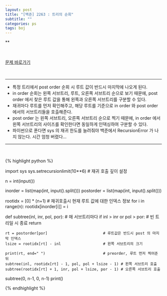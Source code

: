 ```yaml
---
layout: post
title: "[백준] 2263 : 트리의 순회"
subtitle: ""
categories: ps
tags: boj
---
```


**

<br>

[문제 바로가기](https://www.acmicpc.net/problem/2263)

<br>

---

- 특정 트리에서 post order 순회 시 루트 값이 반드시 마지막에 나오게 된다.
- in order 순회는 왼쪽 서브트리, 루트, 오른쪽 서브트리 순으로 보기 때문에, post order 에서 찾은 루트 값을 통해 왼쪽과 오른쪽 서브트리를 구분할 수 있다.
- 재귀마다 루트를 먼저 확인해주고, 해당 루트를 기준으로 in order 와 post order 에서의 서브트리들을 호출해준다.
- post order 는 왼쪽 서브트리, 오른쪽 서브트리 순으로 찍기 때문에, in order 에서 왼쪽 서브트리의 사이즈를 확인한다면 동일하게 인덱싱하여 구분할 수 있다.
- 파이썬으로 푼다면 sys 의 재귀 한도를 늘려줘야 백준에서 RecursionError 가 나지 않는다. 시간 엄청 버렸다...

---
<br>

{% highlight python %}

import sys
sys.setrecursionlimit(10**6)                    # 재귀 호출 깊이 설정

n = int(input())

inorder = list(map(int, input().split()))
postorder = list(map(int, input().split()))

rootidx = [0] * (n+1)                           # 재귀호출시 현재 루트 값에 대한 인덱스 정보
for i in range(n):
    rootidx[inorder[i]] = i

def subtree(inl, inr, pol, por):                # 매 서브트리마다
    if inl > inr or pol > por:                  # 빈 트리일 시 종료
        return
        
    rt = postorder[por]                         # 루트값은 반드시 post 의 마지막 인덱스
    lsize = rootidx[rt] - inl                   # 왼쪽 서브트리의 크기
    
    print(rt, end=" ")                          # preorder, 루트 먼저 찍어준 뒤
    subtree(inl, rootidx[rt] - 1, pol, pol + lsize - 1) # 왼쪽 서브트리 호출
    subtree(rootidx[rt] + 1, inr, pol + lsize, por - 1) # 오른쪽 서브트리 호출

subtree(0, n-1, 0, n-1)
print()

{% endhighlight %}

